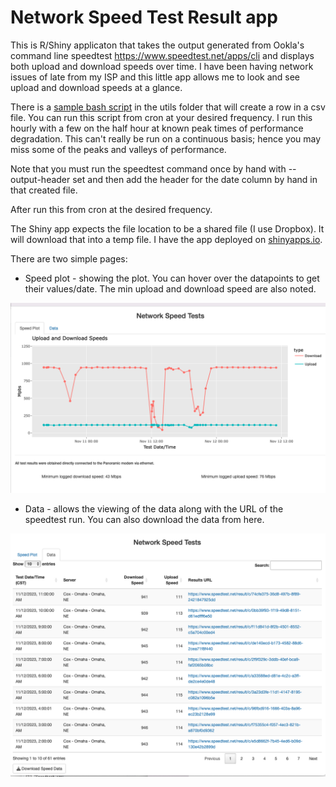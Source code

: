 # Network Speed Test Result app

This is R/Shiny applicaton that takes the output generated from Ookla's command line speedtest <https://www.speedtest.net/apps/cli> and displays both upload and download speeds over time. I have been having network issues of late from my ISP and this little app allows me to look and see upload and download speeds at a glance.

There is a [sample bash script](utils/speedtest_job.sh) in the utils folder that will create a row in a csv file. You can run this script from cron at your desired frequency. I run this hourly with a few on the half hour at known peak times of performance degradation. This can't really be run on a continuous basis; hence you may miss some of the peaks and valleys of performance.

Note that you must run the speedtest command once by hand with --output-header set and then add the header for the date column by hand in that created file.

After run this from cron at the desired frequency.

The Shiny app expects the file location to be a shared file (I use Dropbox). It will download that into a temp file. I have the app deployed on [shinyapps.io](https://shinyapps.io).

There are two simple pages: 
* Speed plot - showing the plot. You can hover over the datapoints to get their values/date. The min upload and download speed are also noted.

![Screenshot of speed plot](docs/graph_page.png)

-   Data - allows the viewing of the data along with the URL of the speedtest run. You can also download the data from here.

![Screenshot of data page](docs/datapage.png)
